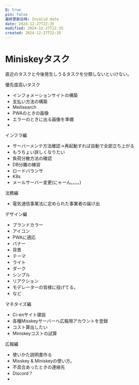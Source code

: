 ```yaml
---
Q: true
pin: false
最終更新日時: Invalid date
date: 2024-12-27T22:35
modified: 2024-12-27T22:35
created: 2024-12-27T22:35
---
```

# Miniskeyタスク

直近のタスクと今後発生しうるタスクを分類しないといけない。

優先度高いタスク

- インフォメーションサイトの構築  
- 支払い方法の構築  
- Meilisearch  
- PWAのときの画像  
- エラーのときに出る画像を準備  
-  

インフラ編

- サーバーメンテ方法確認→再起動すれば自動で全部立ち上がる  
- もうちょい詳しくなりたい  
- 負荷分散方法の確認  
- DB分離の練習  
- ロードバランサ  
- K8s  
- メールサーバー変更(にゃーん。。。。)  

法務編

- 電気通信事業法に定められた事業者の届け出

デザイン編

- ブランドカラー  
- アイコン  
- PWAに適応  
- バナー  
- 背景  
- テーマ  
- ライト  
- ダーク  
- シンプル  
- リアクション  
- モデレーターの皆様に投げてる。  
- など  

マネタイズ編

- Ci-enサイト建設  
- 各種Misskeyサーバーへ広報用アカウントを登録  
- コスト算出したい  
- Miniskeyコストの試算  

広報編

- 使いかた説明書作る  
- Misskey & Miniskeyの使い方。  
- 不具合あったときの連絡先  
- Discord？  
-